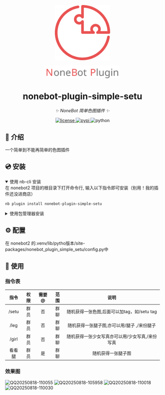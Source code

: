 <div align="center">
  <a href="https://v2.nonebot.dev/store"><img src="https://github.com/nomdn/nonebot-plugin-simple-setu/blob/resources/nbp_logo.png" width="180" height="180" alt="NoneBotPluginLogo"></a>
  <br>
  <p><img src="https://github.com/nomdn/nonebot-plugin-simple-setu/blob/resources/NoneBotPlugin.svg" width="240" alt="NoneBotPluginText"></p>
</div>

<div align="center">

# nonebot-plugin-simple-setu

_✨ NoneBot 简单色图插件 ✨_

<a href="./LICENSE">
    <img src="https://img.shields.io/github/license/owner/nonebot-plugin-template.svg" alt="license">
</a>
<a href="https://pypi.org/project/nonebot-plugin-simple-setu/">
    <img src="https://img.shields.io/pypi/v/nonebot-plugin-template.svg" alt="pypi">
</a>
<img src="https://img.shields.io/badge/python-3.9+-blue.svg" alt="python">

</div>

## 📖 介绍
一个简单到不能再简单的色图插件


## 💿 安装

<details open>
<summary>使用 nb-cli 安装</summary>
在 nonebot2 项目的根目录下打开命令行, 输入以下指令即可安装（别用！我的插件还没进商店）

    nb plugin install nonebot-plugin-simple-setu

</details>

<details>
<summary>使用包管理器安装</summary>
在 nonebot2 项目的插件目录下, 打开命令行, 根据你使用的包管理器, 输入相应的安装命令

<details>
<summary>pip</summary>

    pip install nonebot-plugin-simple-setu
</details>
<details>
<summary>pdm</summary>

    pdm add nonebot-plugin-simple-setu
</details>
<details>
<summary>poetry</summary>

    poetry add nonebot-plugin-simple-setu
</details>
<details>
<summary>conda</summary>

    conda install nonebot-plugin-simple-setu
</details>

打开 nonebot2 项目根目录下的 `pyproject.toml` 文件, 在 `[tool.nonebot]` 部分追加写入

    plugins = ["nonebot_plugin_simple_setu"]

</details>

## ⚙️ 配置

在 nonebot2 的.venv/lib/pytho版本/site-packages/nonebot_plugin_simple_setu/config.py中


## 🎉 使用
### 指令表
|  指令   |  权限  | 需要@ | 范围 | 说明 |
|:-----:|:----:|:---:|:--:|:----:|
| /setu |  群员  |  否  | 群聊 | 随机获得一张色图,后面可以加tag，如/setu tag |
| /leg  |  群员  |  否  | 群聊 | 随机获得一张腿子图,亦可以用/腿子 ,/来份腿子 |
| /girl |  群员  |  否  | 群聊 |随机获得一张少女写真亦可以用/少女写真,/来份写真|
|  看看腿  | 群员 |  是  | 群聊 | 随机获得一张腿子图|
### 效果图

<img width="705" height="429" alt="QQ20250818-110055" src="https://github.com/user-attachments/assets/a24e0db2-0429-40c5-8f1d-0dd962917989" />
<img width="705" height="495" alt="QQ20250818-105958" src="https://github.com/user-attachments/assets/ffe76de5-fbbc-44ba-9e83-a8b1793b8fa2" />
<img width="687" height="444" alt="QQ20250818-110018" src="https://github.com/user-attachments/assets/76dc922c-4be5-4d82-a182-0358d535803b" />
<img width="690" height="482" alt="QQ20250818-110030" src="https://github.com/user-attachments/assets/edea2645-42bf-463d-9b80-243eadd85288" />
